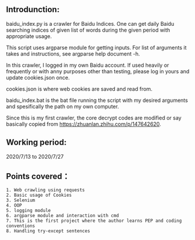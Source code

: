 Introdunction:
--------------------------

baidu_index.py is a crawler for Baidu Indices. One can get daily Baidu searching indices of given list of words during the given period with appropriate usage.

This script uses argparse module for getting inputs. For list of arguments it takes and instructions, see argparse help document -h.

In this crawler, I logged in my own Baidu account. If used heavily or frequently or with anny purposes other than testing, please log in yours and update cookies.json once.

cookies.json is where web cookies are saved and read from. 

baidu_index.bat is the bat file running the script with my desired arguments and spesifically the path on my own computer.

Since this is my first crawler, the core decrypt codes are modified or say basically copied from https://zhuanlan.zhihu.com/p/147642620.

Working period:
-------------------------
2020/7/13 to 2020/7/27

Points covered：
-------------
    1. Web crawling using requests
    2. Basic usage of Cookies
    3. Selenium
    4. OOP
    5. logging module
    6. argparse module and interaction with cmd
    7. This is the first project where the author learns PEP and coding conventions
    8. Handling try-except sentences
    
